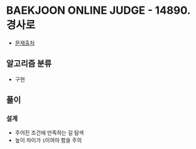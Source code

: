 # BAEKJOON ONLINE JUDGE - 14890. 경사로

- [문제출처](https://www.acmicpc.net/problem/14890 '14890. 경사로')

## 알고리즘 분류

- 구현

## 풀이

### 설계

- 주어진 조건에 만족하는 길 탐색
- 높이 차이가 `1`이여야 함을 주의
